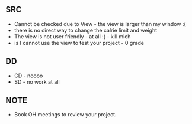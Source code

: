 ## SRC

- Cannot be checked due to View - the view is larger than my window :(
- there is no direct way to change the calrie limit and weight
- The view is not user friendly - at all :( - kill mich
- is I cannot use the view to test your project - 0 grade

## DD
- CD - noooo
- SD - no work at all

## NOTE

- Book OH meetings to review your project.